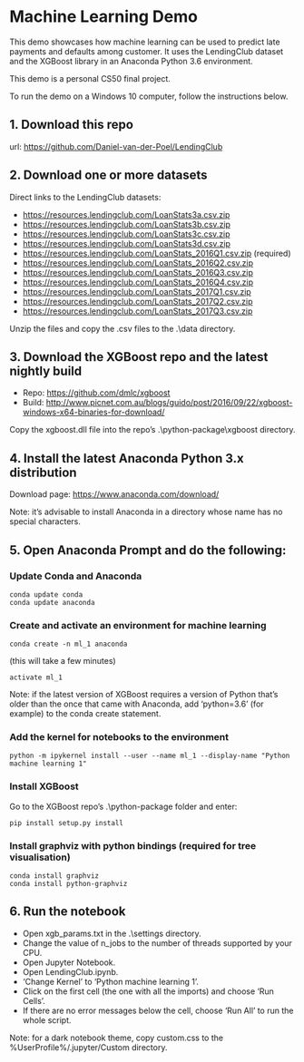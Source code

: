 # Machine Learning Demo
This demo showcases how machine learning can be used to predict late payments and defaults among customer. It uses the LendingClub dataset and the XGBoost library in an Anaconda Python 3.6 environment.

This demo is a personal CS50 final project.

To run the demo on a Windows 10 computer, follow the instructions below.

## 1.	Download this repo
url: https://github.com/Daniel-van-der-Poel/LendingClub
## 2.	Download one or more datasets
Direct links to the LendingClub datasets:
* https://resources.lendingclub.com/LoanStats3a.csv.zip
* https://resources.lendingclub.com/LoanStats3b.csv.zip
* https://resources.lendingclub.com/LoanStats3c.csv.zip
* https://resources.lendingclub.com/LoanStats3d.csv.zip
* https://resources.lendingclub.com/LoanStats_2016Q1.csv.zip (required)
* https://resources.lendingclub.com/LoanStats_2016Q2.csv.zip
* https://resources.lendingclub.com/LoanStats_2016Q3.csv.zip
* https://resources.lendingclub.com/LoanStats_2016Q4.csv.zip
* https://resources.lendingclub.com/LoanStats_2017Q1.csv.zip
* https://resources.lendingclub.com/LoanStats_2017Q2.csv.zip
* https://resources.lendingclub.com/LoanStats_2017Q3.csv.zip

Unzip the files and copy the .csv files to the .\data directory. 
## 3.	Download the XGBoost repo and the latest nightly build
* Repo: https://github.com/dmlc/xgboost
* Build: http://www.picnet.com.au/blogs/guido/post/2016/09/22/xgboost-windows-x64-binaries-for-download/

Copy the xgboost.dll file into the repo’s .\python-package\xgboost directory.
## 4.	Install the latest Anaconda Python 3.x distribution
Download page: https://www.anaconda.com/download/

Note: it’s advisable to install Anaconda in a directory whose name has no special characters.

## 5.	Open Anaconda Prompt and do the following:
### Update Conda and Anaconda
```
conda update conda
conda update anaconda
```
### Create and activate an environment for machine learning
```
conda create -n ml_1 anaconda
``` 
(this will take a few minutes)
```
activate ml_1
```

Note: if the latest version of XGBoost requires a version of Python that’s older than the once that came with Anaconda, add ‘python=3.6’ (for example) to the conda create statement.
### Add the kernel for notebooks to the environment
```
python -m ipykernel install --user --name ml_1 --display-name "Python machine learning 1"
```
### Install XGBoost
Go to the XGBoost repo’s .\python-package folder and enter:
```
pip install setup.py install
```
### Install graphviz with python bindings (required for tree visualisation)
```
conda install graphviz
conda install python-graphviz
```
## 6.	Run the notebook
* Open xgb_params.txt in the .\settings directory.
* Change the value of n_jobs to the number of threads supported by your CPU.
* Open Jupyter Notebook.
* Open LendingClub.ipynb.
* ‘Change Kernel’ to ‘Python machine learning 1’.
* Click on the first cell (the one with all the imports) and choose ‘Run Cells’.
* If there are no error messages below the cell, choose ‘Run All’ to run the whole script.

Note: for a dark notebook theme, copy custom.css to the %UserProfile%/.jupyter/Custom directory.

